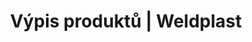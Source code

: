 ---
Filename: "produkty?pg=30"
Link: "file:/Users/vinayakpatel/Downloads/www.weldplast.cz/produkty%3Fpg=30"
product_name: "null"
product_id: "null"
title: "Výpis produktů | Weldplast"
product_desc: ""
product_specs: ""
product_downloads: ""
href: ""
p_desc_2: ""
accessories: ""
similar_products: ""
---